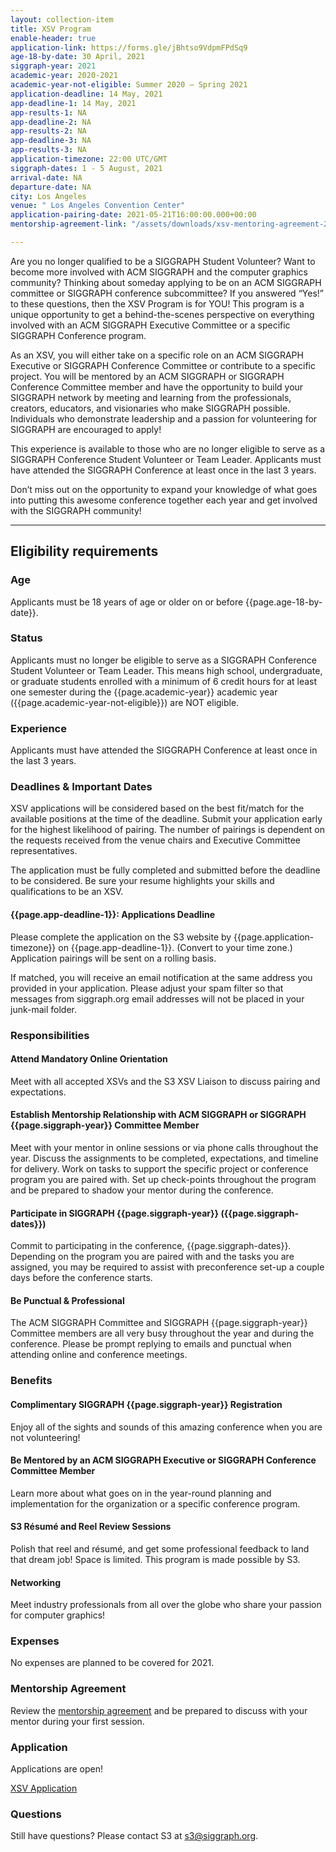 ```yaml
---
layout: collection-item
title: XSV Program
enable-header: true
application-link: https://forms.gle/jBhtso9VdpmFPdSq9
age-18-by-date: 30 April, 2021
siggraph-year: 2021
academic-year: 2020-2021
academic-year-not-eligible: Summer 2020 – Spring 2021
application-deadline: 14 May, 2021
app-deadline-1: 14 May, 2021
app-results-1: NA
app-deadline-2: NA
app-results-2: NA
app-deadline-3: NA
app-results-3: NA
application-timezone: 22:00 UTC/GMT
siggraph-dates: 1 - 5 August, 2021
arrival-date: NA
departure-date: NA
city: Los Angeles
venue: " Los Angeles Convention Center"
application-pairing-date: 2021-05-21T16:00:00.000+00:00
mentorship-agreement-link: "/assets/downloads/xsv-mentoring-agreement-2019.docx"

---
```

Are you no longer qualified to be a SIGGRAPH Student Volunteer? Want to become more involved with ACM SIGGRAPH and the computer graphics community? Thinking about someday applying to be on an ACM SIGGRAPH committee or SIGGRAPH conference subcommittee? If you answered “Yes!” to these questions, then the XSV Program is for YOU! This program is a unique opportunity to get a behind-the-scenes perspective on everything involved with an ACM SIGGRAPH Executive Committee or a specific SIGGRAPH Conference program.

As an XSV, you will either take on a specific role on an ACM SIGGRAPH Executive or SIGGRAPH Conference Committee or contribute to a specific project. You will be mentored by an ACM SIGGRAPH or SIGGRAPH Conference Committee member and have the opportunity to build your SIGGRAPH network by meeting and learning from the professionals, creators, educators, and visionaries who make SIGGRAPH possible. Individuals who demonstrate leadership and a passion for volunteering for SIGGRAPH are encouraged to apply!

This experience is available to those who are no longer eligible to serve as a SIGGRAPH Conference Student Volunteer or Team Leader. Applicants must have attended the SIGGRAPH Conference at least once in the last 3 years.

Don’t miss out on the opportunity to expand your knowledge of what goes into putting this awesome conference together each year and get involved with the SIGGRAPH community!
<hr>

## Eligibility requirements

### Age

Applicants must be 18 years of age or older on or before {{page.age-18-by-date}}.

### Status

Applicants must no longer be eligible to serve as a SIGGRAPH Conference Student Volunteer or Team Leader. This means high school, undergraduate, or graduate students enrolled with a minimum of 6 credit hours for at least one semester during the {{page.academic-year}} academic year ({{page.academic-year-not-eligible}}) are NOT eligible.

### Experience

Applicants must have attended the SIGGRAPH Conference at least once in the last 3 years.

### Deadlines & Important Dates

XSV applications will be considered based on the best fit/match for the available positions at the time of the deadline. Submit your application early for the highest likelihood of pairing. The number of pairings is dependent on the requests received from the venue chairs and Executive Committee representatives.

The application must be fully completed and submitted before the deadline to be considered. Be sure your resume highlights your skills and qualifications to be an XSV.

#### {{page.app-deadline-1}}: Applications Deadline

Please complete the application on the S3 website by {{page.application-timezone}} on {{page.app-deadline-1}}. (Convert to your time zone.) Application pairings will be sent on a rolling basis.

If matched, you will receive an email notification at the same address you provided in your application. Please adjust your spam filter so that messages from siggraph.org email addresses will not be placed in your junk-mail folder.

### Responsibilities

#### Attend Mandatory Online Orientation

Meet with all accepted XSVs and the S3 XSV Liaison to discuss pairing and expectations.

#### Establish Mentorship Relationship with ACM SIGGRAPH or SIGGRAPH {{page.siggraph-year}} Committee Member

Meet with your mentor in online sessions or via phone calls throughout the year. Discuss the assignments to be completed, expectations, and timeline for delivery. Work on tasks to support the specific project or conference program you are paired with. Set up check-points throughout the program and be prepared to shadow your mentor during the conference.

#### Participate in SIGGRAPH {{page.siggraph-year}} ({{page.siggraph-dates}})

Commit to participating in the conference, {{page.siggraph-dates}}. Depending on the program you are paired with and the tasks you are assigned, you may be required to assist with preconference set-up a couple days before the conference starts.

#### Be Punctual & Professional

The ACM SIGGRAPH Committee and SIGGRAPH {{page.siggraph-year}} Committee members are all very busy throughout the year and during the conference. Please be prompt replying to emails and punctual when attending online and conference meetings.

### Benefits

#### Complimentary SIGGRAPH {{page.siggraph-year}} Registration

Enjoy all of the sights and sounds of this amazing conference when you are not volunteering!

#### Be Mentored by an ACM SIGGRAPH Executive or SIGGRAPH Conference Committee Member

Learn more about what goes on in the year-round planning and implementation for the organization or a specific conference program.

#### S3 Résumé and Reel Review Sessions

Polish that reel and résumé, and get some professional feedback to land that dream job! Space is limited. This program is made possible by S3.

#### Networking

Meet industry professionals from all over the globe who share your passion for computer graphics!

### Expenses

No expenses are planned to be covered for 2021.

### Mentorship Agreement

Review the [mentorship agreement]({{site.baseurl}}{{page.mentorship-agreement-link}}) and be prepared to discuss with your mentor during your first session.

### Application

Applications are open!

<a class="button expand" href="{{page.application-link}}">XSV Application</a>

### Questions

Still have questions? Please contact S3 at s3@siggraph.org.